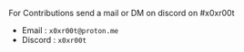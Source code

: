 For Contributions send a mail or  DM on discord on #x0xr00t

* Email   : ```x0xr00t@proton.me```
* Discord : ```x0xr00t```
